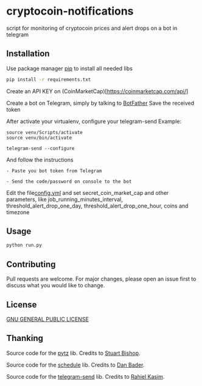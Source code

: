 # cryptocoin-notifications
script for monitoring of cryptocoin prices and alert drops on a bot in telegram

## Installation
Use package manager [pip](https://pip.pypa.io/en/stable/) to install all needed libs
```bash
pip install -r requirements.txt
```
Create an API KEY on (CoinMarketCap)[https://coinmarketcap.com/api/]

Create a bot on Telegram, simply by talking to [BotFather](https://core.telegram.org/bots)
Save the received token

After activate your virtualenv, configure your telegram-send
Example:
```
source venv/Scripts/activate
source venv/bin/activate

telegram-send --configure
```

And follow the instructions
    
    - Paste you bot token from Telegram
    
    - Send the code/password on console to the bot

Edit the file[config.yml](https://github.com/lukeSkywallk/cryptocoin-notifications/blob/master/config.yml) and set secret_coin_market_cap and other parameters, like job_running_minutes_interval, threshold_alert_drop_one_day, threshold_alert_drop_one_hour, coins and timezone

## Usage

```bash
python run.py
```

## Contributing
Pull requests are welcome. For major changes, please open an issue first to discuss what you would like to change.

## License
[GNU GENERAL PUBLIC LICENSE](https://www.gnu.org/)

## Thanking
Source code for the [pytz](https://pypi.org/project/pytz/) lib. Credits to [Stuart Bishop](mailto:stuart@stuartbishop.net).

Source code for the [schedule](https://pypi.org/project/schedule/) lib. Credits to [Dan Bader](https://github.com/dbader).

Source code for the [telegram-send](https://pypi.org/project/telegram-send/) lib. Credits to [Rahiel Kasim](https://github.com/rahiel).